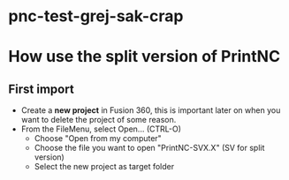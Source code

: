 # pnc-test-grej-sak-crap

# How use the split version of PrintNC

## First import
- Create a **new project** in Fusion 360, this is important later on when you want to delete the project of some reason.
- From the FileMenu, select Open... (CTRL-O)
	- Choose "Open from my computer"
	- Choose the file you want to open "PrintNC-SVX.X" (SV for split version)
	- Select the new project as target folder
